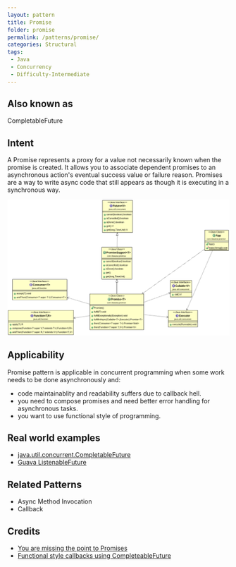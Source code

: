 ```yaml
---
layout: pattern
title: Promise
folder: promise
permalink: /patterns/promise/
categories: Structural
tags:
 - Java
 - Concurrency
 - Difficulty-Intermediate
---
```


## Also known as
CompletableFuture

## Intent
A Promise represents a proxy for a value not necessarily known when the promise is created. It
allows you to associate dependent promises to an asynchronous action's eventual success value or 
failure reason. Promises are a way to write async code that still appears as though it is executing 
in a synchronous way.

![alt text](./etc/promise.png "Promise")

## Applicability
Promise pattern is applicable in concurrent programming when some work needs to be done asynchronously
and:

* code maintainablity and readability suffers due to callback hell.
* you need to compose promises and need better error handling for asynchronous tasks.
* you want to use functional style of programming.


## Real world examples

* [java.util.concurrent.CompletableFuture](https://docs.oracle.com/javase/8/docs/api/java/util/concurrent/CompletableFuture.html)
* [Guava ListenableFuture](https://github.com/google/guava/wiki/ListenableFutureExplained)

## Related Patterns
 * Async Method Invocation
 * Callback

## Credits

* [You are missing the point to Promises](https://gist.github.com/domenic/3889970)
* [Functional style callbacks using CompleteableFuture](https://www.infoq.com/articles/Functional-Style-Callbacks-Using-CompletableFuture)
